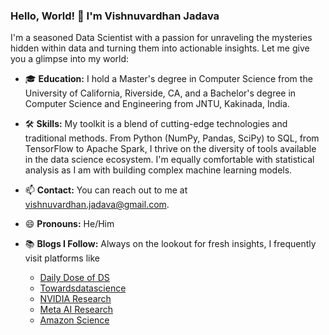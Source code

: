 
### Hello, World! 👋 I'm Vishnuvardhan Jadava

I'm a seasoned Data Scientist with a passion for unraveling the mysteries hidden within data and turning them into actionable insights. Let me give you a glimpse into my world:

- 🎓 **Education:** I hold a Master's degree in Computer Science from the University of California, Riverside, CA, and a Bachelor's degree in Computer Science and Engineering from JNTU, Kakinada, India.

- 🛠️ **Skills:** My toolkit is a blend of cutting-edge technologies and traditional methods. From Python (NumPy, Pandas, SciPy) to SQL, from TensorFlow to Apache Spark, I thrive on the diversity of tools available in the data science ecosystem. I'm equally comfortable with statistical analysis as I am with building complex machine learning models.

- 📫 **Contact:** You can reach out to me at vishnuvardhan.jadava@gmail.com.

- 😄 **Pronouns:** He/Him

- 📚 **Blogs I Follow:** Always on the lookout for fresh insights, I frequently visit platforms like
  - [Daily Dose of DS](https://www.blog.dailydoseofds.com/)
  - [Towardsdatascience](https://towardsdatascience.com/)
  - [NVIDIA Research](https://www.nvidia.com/en-us/research/)
  - [Meta AI Research](https://ai.meta.com/research/)
  - [Amazon Science](https://www.amazon.science/)
